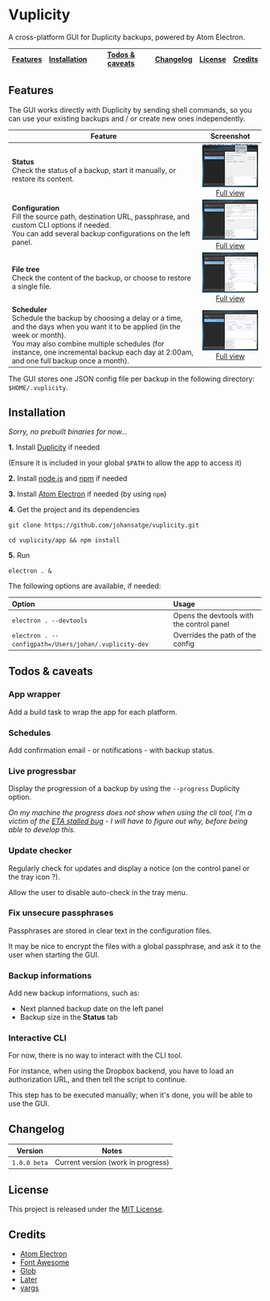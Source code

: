 # Vuplicity

A cross-platform GUI for Duplicity backups, powered by Atom Electron.

[Features](#features) | [Installation](#installation) | [Todos & caveats](#todos) | [Changelog](#changelog) | [License](#license) | [Credits](#credits)
--- | --- | --- | --- | --- | ---

<a id="features"></a>
## Features

The GUI works directly with Duplicity by sending shell commands, so you can use your existing backups and / or create new ones independently.

| Feature | Screenshot |
| --- | :---: |
| **Status**<br>Check the status of a backup, start it manually, or restore its content. | ![Status](/screenshots/status.thumb.png)<br>[Full view](/screenshots/status.full.png?raw=true) |
| **Configuration**<br>Fill the source path, destination URL, passphrase, and custom CLI options if needed.<br>You can add several backup configurations on the left panel. | ![Settings](/screenshots/settings.thumb.png)<br>[Full view](/screenshots/settings.full.png?raw=true) |
| **File tree**<br>Check the content of the backup, or choose to restore a single file. | ![Filetree](/screenshots/filetree.thumb.png)<br>[Full view](/screenshots/filetree.full.png?raw=true) |
| **Scheduler**<br>Schedule the backup by choosing a delay or a time, and the days when you want it to be applied (in the week or month).<br>You may also combine multiple schedules (for instance, one incremental backup each day at 2:00am, and one full backup once a month). | ![Schedules](/screenshots/schedules.thumb.png)<br>[Full view](/screenshots/schedules.full.png?raw=true) |

The GUI stores one JSON config file per backup in the following directory: `$HOME/.vuplicity`.

<a id="installation"></a>
## Installation

*Sorry, no prebuilt binaries for now...*

**1.** Install [Duplicity](http://duplicity.nongnu.org/) if needed

(Ensure it is included in your global `$PATH` to allow the app to access it)

**2.** Install [node.js](https://nodejs.org/) and [npm](https://github.com/npm/npm) if needed

**3.** Install [Atom Electron](http://electron.atom.io/) if needed (by using `npm`)

**4.** Get the project and its dependencies

```
git clone https://github.com/johansatge/vuplicity.git
```

```
cd vuplicity/app && npm install
```

**5.** Run

```
electron . &
```

The following options are available, if needed:

| Option | Usage |
| :--- | :--- |
| `electron . --devtools` | Opens the devtools with the control panel |
| `electron . --configpath=/Users/johan/.vuplicity-dev` | Overrides the path of the config |

<a id="todos"></a>
## Todos & caveats

### App wrapper

Add a build task to wrap the app for each platform.

### Schedules

Add confirmation email - or notifications - with backup status.

### Live progressbar

Display the progression of a backup by using the `--progress` Duplicity option.

*On my machine the progress does not show when using the cli tool, I'm a victim of the [ETA stalled bug](https://www.google.com/#q=duplicity+eta+stalled) - I will have to figure out why, before being able to develop this.*

### Update checker

Regularly check for updates and display a notice (on the control panel or the tray icon ?).

Allow the user to disable auto-check in the tray menu.

### Fix unsecure passphrases

Passphrases are stored in clear text in the configuration files.

It may be nice to encrypt the files with a global passphrase, and ask it to the user when starting the GUI.

### Backup informations

Add new backup informations, such as:

* Next planned backup date on the left panel
* Backup size in the **Status** tab

### Interactive CLI

For now, there is no way to interact with the CLI tool.

For instance, when using the Dropbox backend, you have to load an authorization URL, and then tell the script to continue.

This step has to be executed manually; when it's done, you will be able to use the GUI.

<a id="changelog"></a>
## Changelog

| Version | Notes |
| --- | --- |
| `1.0.0 beta` | Current version (work in progress) |

<a id="license"></a>
## License

This project is released under the [MIT License](LICENSE).

<a id="credits"></a>
## Credits

* [Atom Electron](http://electron.atom.io)
* [Font Awesome](http://fontawesome.io)
* [Glob](https://github.com/isaacs/node-glob)
* [Later](https://github.com/bunkat/later)
* [yargs](https://github.com/bcoe/yargs)
